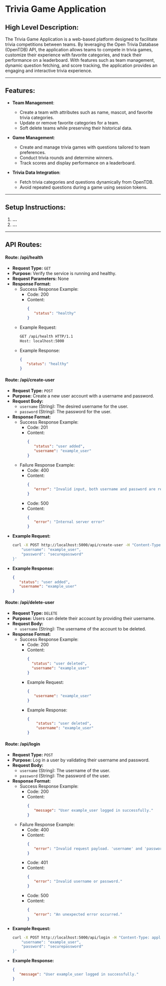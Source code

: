 # Trivia Game Application

## High Level Description:
The Trivia Game Application is a web-based platform designed to facilitate trivia competitions between teams. By leveraging the Open Trivia Database (OpenTDB) API, the application allows teams to compete in trivia games, customize their experience with favorite categories, and track their performance on a leaderboard. With features such as team management, dynamic question fetching, and score tracking, the application provides an engaging and interactive trivia experience.

---

## Features:

- **Team Management**:
  - Create a team with attributes such as name, mascot, and favorite trivia categories.
  - Update or remove favorite categories for a team.
  - Soft delete teams while preserving their historical data.
  
- **Game Management**:
  - Create and manage trivia games with questions tailored to team preferences.
  - Conduct trivia rounds and determine winners.
  - Track scores and display performance on a leaderboard.
  
- **Trivia Data Integration**:
  - Fetch trivia categories and questions dynamically from OpenTDB.
  - Avoid repeated questions during a game using session tokens.

---

## Setup Instructions:
1. **...**
2. **...**

---

## API Routes:

#### Route: /api/health
- **Request Type:** `GET`
- **Purpose:** Verify the service is running and healthy.
- **Request Parameters:** None
- **Response Format:**
    - Success Response Example:
        - Code: 200
        - Content:
            ```json
            {
               "status": "healthy"
            }
            ```
    - Example Request:
      ```bash
      GET /api/health HTTP/1.1
      Host: localhost:5000
      ```
    - Example Response:
      ```json
      {
         "status": "healthy"
      }
      ```
      
#### Route: /api/create-user
- **Request Type:** `POST`
- **Purpose:** Create a new user account with a username and password.
- **Request Body:**
    - `username` (String): The desired username for the user.
    - `password` (String): The password for the user.
- **Response Format:**
    - Success Response Example:
        - Code: 201
        - Content:
            ```json
            {
               "status": "user added",
               "username": "example_user"
            }
            ```
    - Failure Response Example:
        - Code: 400
        - Content:
            ```json
            {
               "error": "Invalid input, both username and password are required"
            }
            ```
        - Code: 500
        - Content:
            ```json
            {
               "error": "Internal server error"
            }
            ```
- **Example Request:**
    ```bash
    curl -X POST http://localhost:5000/api/create-user -H "Content-Type: application/json" -d '{
        "username": "example_user",
        "password": "securepassword"
    }'
    ```
- **Example Response:**
    ```json
    {
       "status": "user added",
       "username": "example_user"
    }
    ```
#### Route: /api/delete-user
- **Request Type:** `DELETE`
- **Purpose:** Users can delete their account by providing their username.
- **Request Body:**
    - `username` (String): The username of the account to be deleted.
- **Response Format:**
    - Success Response Example:
        - Code: 200
        - Content:
            ```json
            {
              "status": "user deleted",
              "username": "example_user"
            }
            ```
        - Example Request:
            ```json
            {
               "username": "example_user"
            }
            ```
        - Example Response:
            ```json
            {
                "status": "user deleted",
                "username": "example_user"
            }
            ```

#### Route: /api/login
- **Request Type:** `POST`
- **Purpose:** Log in a user by validating their username and password.
- **Request Body:**
    - `username` (String): The username of the user.
    - `password` (String): The password of the user.
- **Response Format:**
    - Success Response Example:
        - Code: 200
        - Content:
            ```json
            {
               "message": "User example_user logged in successfully."
            }
            ```
    - Failure Response Example:
        - Code: 400
        - Content:
            ```json
            {
               "error": "Invalid request payload. 'username' and 'password' are required."
            }
            ```
        - Code: 401
        - Content:
            ```json
            {
               "error": "Invalid username or password."
            }
            ```
        - Code: 500
        - Content:
            ```json
            {
               "error": "An unexpected error occurred."
            }
            ```
- **Example Request:**
    ```bash
    curl -X POST http://localhost:5000/api/login -H "Content-Type: application/json" -d '{
        "username": "example_user",
        "password": "securepassword"
    }'
    ```
- **Example Response:**
    ```json
    {
       "message": "User example_user logged in successfully."
    }
    ```

